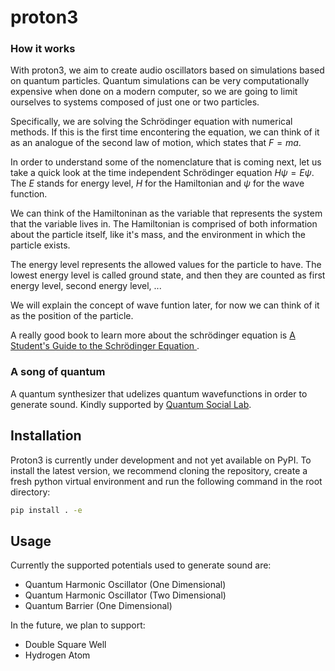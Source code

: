 # proton3

### How it works

With proton3, we aim to create audio oscillators based on simulations
based on quantum particles. Quantum simulations can be very
computationally expensive when done on a modern computer, so we are
going to limit ourselves to systems composed of just one or two
particles.

Specifically, we are solving the Schrödinger equation with numerical
methods. If this is the first time encontering the equation, we can
think of it as an analogue of the second law of motion, which states
that $F = m a$.

In order to understand some of the nomenclature that is coming next, let
us take a quick look at the time independent Schrödinger equation
$H \psi = E \psi$. The $E$ stands for energy level, $H$ for the
Hamiltonian and $\psi$ for the wave function.

We can think of the Hamiltoninan as the variable that represents the
system that the variable lives in. The Hamiltonian is comprised of both
information about the particle itself, like it's mass, and the
environment in which the particle exists.

The energy level represents the allowed values for the particle to have.
The lowest energy level is called ground state, and then they are
counted as first energy level, second energy level, ...

We will explain the concept of wave funtion later, for now we can think
of it as the position of the particle.

A really good book to learn more about the schrödinger equation is [A Student's Guide to the Schrödinger Equation
](
https://doi.org/10.1017/9781108876841).

### A song of quantum

A quantum synthesizer that udelizes quantum wavefunctions in order to generate
sound. Kindly supported by [Quantum Social Lab](https://quantumsociallab.de/).

## Installation

Proton3 is currently under development and not yet available on PyPI. To install
the latest version, we recommend cloning the repository, create a fresh
python virtual environment and run the following command in the root directory:

```bash
pip install . -e
```

## Usage

Currently the supported potentials used to generate sound are:

- Quantum Harmonic Oscillator (One Dimensional)
- Quantum Harmonic Oscillator (Two Dimensional)
- Quantum Barrier (One Dimensional)

In the future, we plan to support:

- Double Square Well
- Hydrogen Atom
